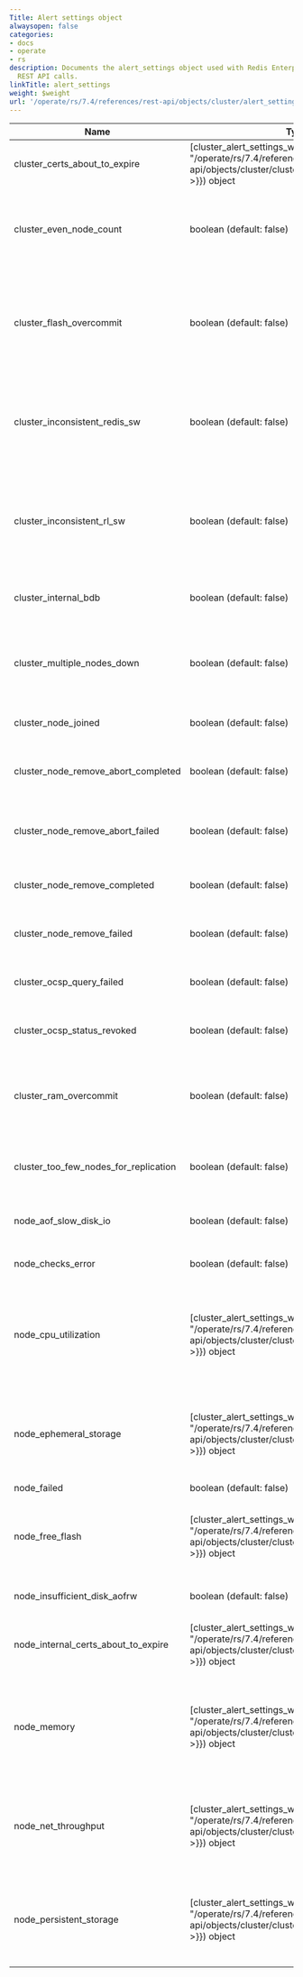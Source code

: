 ```yaml
---
Title: Alert settings object
alwaysopen: false
categories:
- docs
- operate
- rs
description: Documents the alert_settings object used with Redis Enterprise Software
  REST API calls.
linkTitle: alert_settings
weight: $weight
url: '/operate/rs/7.4/references/rest-api/objects/cluster/alert_settings/'
---
```


| Name | Type/Value | Description |
|------|------------|-------------|
| cluster_certs_about_to_expire | [cluster_alert_settings_with_threshold]({{< relref "/operate/rs/7.4/references/rest-api/objects/cluster/cluster_alert_settings_with_threshold" >}}) object | Cluster certificate will expire in x days |
| cluster_even_node_count | boolean (default:&nbsp;false) | True high availability requires an odd number of nodes in the cluster |
| cluster_flash_overcommit | boolean (default:&nbsp;false) | Flash memory committed to databases is larger than cluster total flash memory |
| cluster_inconsistent_redis_sw | boolean (default:&nbsp;false) | Some shards in the cluster are running different versions of Redis software |
| cluster_inconsistent_rl_sw | boolean (default:&nbsp;false) | Some nodes in the cluster are running different versions of Redis Enterprise software |
| cluster_internal_bdb | boolean (default:&nbsp;false) | Issues with internal cluster databases |
| cluster_multiple_nodes_down | boolean (default:&nbsp;false) | Multiple cluster nodes are down (this might cause data loss) |
| cluster_node_joined | boolean (default:&nbsp;false) | New node joined the cluster |
| cluster_node_remove_abort_completed | boolean (default:&nbsp;false) | Cancel node remove operation completed |
| cluster_node_remove_abort_failed | boolean (default:&nbsp;false) | Cancel node remove operation failed |
| cluster_node_remove_completed | boolean (default:&nbsp;false) | Node removed from the cluster |
| cluster_node_remove_failed | boolean (default:&nbsp;false) | Failed to remove a node from the cluster |
| cluster_ocsp_query_failed | boolean (default:&nbsp;false) | Failed to query the OCSP server |
| cluster_ocsp_status_revoked | boolean (default:&nbsp;false) | OCSP certificate status is REVOKED |
| cluster_ram_overcommit | boolean (default:&nbsp;false) | RAM committed to databases is larger than cluster total RAM |
| cluster_too_few_nodes_for_replication | boolean (default:&nbsp;false) | Replication requires at least 2 nodes in the cluster |
| node_aof_slow_disk_io | boolean (default:&nbsp;false) | AOF reaching disk I/O limits
| node_checks_error | boolean (default:&nbsp;false) | Some node checks have failed |
| node_cpu_utilization | [cluster_alert_settings_with_threshold]({{< relref "/operate/rs/7.4/references/rest-api/objects/cluster/cluster_alert_settings_with_threshold" >}}) object | Node CPU utilization has reached the threshold value (% of the utilization limit) |
| node_ephemeral_storage | [cluster_alert_settings_with_threshold]({{< relref "/operate/rs/7.4/references/rest-api/objects/cluster/cluster_alert_settings_with_threshold" >}}) object | Node ephemeral storage has reached the threshold value (% of the storage limit) |
| node_failed | boolean (default:&nbsp;false) | Node failed |
| node_free_flash | [cluster_alert_settings_with_threshold]({{< relref "/operate/rs/7.4/references/rest-api/objects/cluster/cluster_alert_settings_with_threshold" >}}) object | Node flash storage has reached the threshold value (% of the storage limit) |
| node_insufficient_disk_aofrw | boolean (default:&nbsp;false) | Insufficient AOF disk space |
| node_internal_certs_about_to_expire | [cluster_alert_settings_with_threshold]({{< relref "/operate/rs/7.4/references/rest-api/objects/cluster/cluster_alert_settings_with_threshold" >}}) object| Internal certificate on node will expire in x days |
| node_memory | [cluster_alert_settings_with_threshold]({{< relref "/operate/rs/7.4/references/rest-api/objects/cluster/cluster_alert_settings_with_threshold" >}}) object | Node memory has reached the threshold value (% of the memory limit) |
| node_net_throughput | [cluster_alert_settings_with_threshold]({{< relref "/operate/rs/7.4/references/rest-api/objects/cluster/cluster_alert_settings_with_threshold" >}}) object | Node network throughput has reached the threshold value (bytes/s) |
| node_persistent_storage | [cluster_alert_settings_with_threshold]({{< relref "/operate/rs/7.4/references/rest-api/objects/cluster/cluster_alert_settings_with_threshold" >}}) object | Node persistent storage has reached the threshold value (% of the storage limit) |
